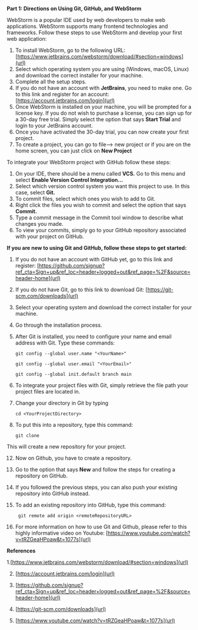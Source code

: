 **Part 1: Directions on Using Git, GitHub, and WebStorm**

WebStorm is a popular IDE used by web developers to make web applications. WebStorm supports many frontend technologies and frameworks. Follow these steps to use WebStorm and develop your first web application:

1. To install WebStorm, go to the following URL: [https://www.jetbrains.com/webstorm/download/#section=windows](url)
2. Select which operating system you are using (Windows, macOS, Linux) and download the correct installer for your machine.
3. Complete all the setup steps. 
4. If you do not have an account with **JetBrains**, you need to make one. Go to this link and register for an account: [https://account.jetbrains.com/login](url)
5. Once WebStorm is installed on your machine, you will be prompted for a license key. If you do not wish to purchase a license, you can sign up for a 30-day free trial. Simply select the option that says **Start Trial** and login to your JetBrains account.
6. Once you have activated the 30-day trial, you can now create your first project.
7. To create a project, you can go to file--> new project or if you are on the home screen, you can just click on **New Project**

To integrate your WebStorm project with GitHub follow these steps:

1. On your IDE, there should be a menu called **VCS.** Go to this menu and select **Enable Version Control Integration...**
2. Select which version control system you want this project to use. In this case, select **Git.**
3. To commit files, select which ones you wish to add to Git.
4. Right click the files you wish to commit and select the option that says **Commit.**
5. Type a commit message in the Commit tool window to describe what changes you made.
6. To view your commits, simply go to your GitHub repository associated with your project on GitHub.

**If you are new to using Git and GitHub, follow these steps to get started:**

1. If you do not have an account with GitHub yet, go to this link and register:
   [https://github.com/signup?ref_cta=Sign+up&ref_loc=header+logged+out&ref_page=%2F&source=header-home](url)
   
2. If you do not have Git, go to this link to download Git: [https://git-scm.com/downloads](url)
3. Select your operating system and download the correct installer for your machine.
4. Go through the installation process.
5. After Git is installed, you need to configure your name and email address with Git. Type these commands:

     `git config --global user.name "<YourName>"`
   
     `git config --global user.email "<YourEmail>"`
   
     `git config --global init.default branch main`
   

7. To integrate your project files with Git, simply retrieve the file path your project files are located in.
8. Change your directory in Git by typing


     `cd <YourProjectDirectory>`

   
10. To put this into a repository, type this command:

        git clone
    
   This will create a new repository for your project.

12. Now on Github, you have to create a repository.
13. Go to the option that says **New** and follow the steps for creating a repository on GitHub.
14. If you followed the previous steps, you can also push your existing repository into GitHub instead.
15. To add an existing repository into GitHub, type this command:

         git remote add origin <remoteRepositoryURL>

16. For more information on how to use Git and Github, please refer to this highly informative video on Youtube: [https://www.youtube.com/watch?v=tRZGeaHPoaw&t=1077s](url)
 




**References**

1.[https://www.jetbrains.com/webstorm/download/#section=windows](url)

2. [https://account.jetbrains.com/login](url)
   
3. [https://github.com/signup?ref_cta=Sign+up&ref_loc=header+logged+out&ref_page=%2F&source=header-home](url)
   
4. [https://git-scm.com/downloads](url)
   
5. [https://www.youtube.com/watch?v=tRZGeaHPoaw&t=1077s](url)
   
